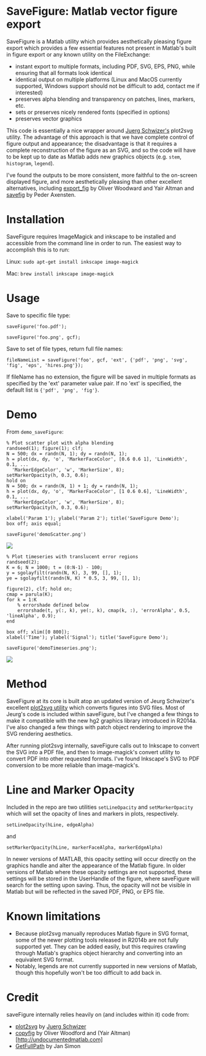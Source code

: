 # SaveFigure: Matlab vector figure export

SaveFigure is a Matlab utility which provides aesthetically pleasing figure export which provides a few essential features not present in Matlab's built in figure export or any known utility on the FileExchange:

- instant export to multiple formats, including PDF, SVG, EPS, PNG, while ensuring that all formats look identical
- identical output on multiple platforms (Linux and MacOS currently supported, Windows support should not be difficult to add, contact me if interested)
- preserves alpha blending and transparency on patches, lines, markers, etc.
- sets or preserves nicely rendered fonts (specified in options)
- preserves vector graphics

This code is essentially a nice wrapper around [Juerg Schwizer's](http://www.zhinst.com/blogs/schwizer/) plot2svg utility. The advantage of this approach is that we have complete control of figure output and appearance; the disadvantage is that it requires a complete reconstruction of the figure as an SVG, and so the code will have to be kept up to date as Matlab adds new graphics objects (e.g. `stem`, `histogram`, `legend`). 

I've found the outputs to be more consistent, more faithful to the on-screen displayed figure, and more aesthetically pleasing than other excellent alternatives, including [export_fig](http://www.mathworks.com/matlabcentral/fileexchange/23629-export-fig) by Oliver Woodward and Yair Altman and [savefig](http://www.mathworks.com/matlabcentral/fileexchange/10889-savefig) by Peder Axensten. 

# Installation

SaveFigure requires ImageMagick and inkscape to be installed and accessible from the command line in order to run. The easiest way to accomplish this is to run:

Linux:
`sudo apt-get install inkscape image-magick`

Mac:
`brew install inkscape image-magick`

# Usage

Save to specific file type:

`saveFigure('foo.pdf');`

`saveFigure('foo.png', gcf);`

Save to set of file types, return full file names:

`fileNameList = saveFigure('foo', gcf, 'ext', {'pdf', 'png', 'svg', 'fig', 'eps', 'hires.png'});`

If fileName has no extension, the figure will be saved in multiple formats as specified by the 'ext' parameter value pair. If no 'ext' is specified, the default list is `{'pdf', 'png', 'fig'}`.

# Demo

From `demo_saveFigure`:

```
% Plot scatter plot with alpha blending
randseed(1); figure(1); clf;
N = 500; dx = randn(N, 1); dy = randn(N, 1);
h = plot(dx, dy, 'o', 'MarkerFaceColor', [0.6 0.6 1], 'LineWidth', 0.1, ...
  'MarkerEdgeColor', 'w', 'MarkerSize', 8);
setMarkerOpacity(h, 0.3, 0.6);
hold on
N = 500; dx = randn(N, 1) + 1; dy = randn(N, 1);
h = plot(dx, dy, 'o', 'MarkerFaceColor', [1 0.6 0.6], 'LineWidth', 0.1, ...
  'MarkerEdgeColor', 'w', 'MarkerSize', 8);
setMarkerOpacity(h, 0.3, 0.6);

xlabel('Param 1'); ylabel('Param 2'); title('SaveFigure Demo');
box off; axis equal;

saveFigure('demoScatter.png')
```

![](https://github.com/djoshea/matlab-save-figure/blob/master/demoScatter.png)

```
% Plot timeseries with translucent error regions
randseed(2);
K = 6; N = 1000; t = (0:N-1) - 100;
y = sgolayfilt(randn(N, K), 3, 99, [], 1);
ye = sgolayfilt(randn(N, K) * 0.5, 3, 99, [], 1);

figure(2), clf; hold on;
cmap = parula(K);
for k = 1:K
    % errorshade defined below
    errorshade(t, y(:, k), ye(:, k), cmap(k, :), 'errorAlpha', 0.5, 'lineAlpha', 0.9);
end

box off; xlim([0 800]);
xlabel('Time'); ylabel('Signal'); title('SaveFigure Demo');

saveFigure('demoTimeseries.png');
```

![](https://github.com/djoshea/matlab-save-figure/blob/master/demoTimeseries.png)


# Method

SaveFigure at its core is built atop an updated version of Jeurg Schwizer's excellent [plot2svg utility](http://www.mathworks.com/matlabcentral/fileexchange/7401-scalable-vector-graphics--svg--export-of-figures) which converts figures into SVG files. Most of Jeurg's code is included within saveFigure, but I've changed a few things to make it compatible with the new hg2 graphics library introduced in R2014a. I've also changed a few things with patch object rendering to improve the SVG rendering aesthetics.

After running plot2svg internally, saveFigure calls out to Inkscape to convert the SVG into a PDF file, and then to image-magick's convert utility to convert PDF into other requested formats. I've found Inkscape's SVG to PDF conversion to be more reliable than image-magick's.
 
# Line and Marker Opacity

Included in the repo are two utilities `setLineOpacity` and `setMarkerOpacity` which will set the opacity of lines and markers in plots, respectively.

`setLineOpacity(hLine, edgeAlpha)`

and 

`setMarkerOpacity(hLine, markerFaceAlpha, markerEdgeAlpha)`

In newer versions of MATLAB, this opacity setting will occur directly on the graphics handle and alter the appearance of the Matlab figure. In older versions of Matlab where these opacity settings are not supported, these settings will be stored in the UserHandle of the figure, where saveFigure will search for the setting upon saving. Thus, the opacity will not be visible in Matlab but will be reflected in the saved PDF, PNG, or EPS file.

# Known limitations

- Because plot2svg manually reproduces Matlab figure in SVG format, some of the newer plotting tools released in R2014b are not fully supported yet. They can be added easily, but this requires crawling through Matlab's graphics object hierarchy and converting into an equivalent SVG format.
- Notably, legends are not currently supported in new versions of Matlab, though this hopefully won't be too difficult to add back in.

# Credit

saveFigure internally relies heavily on (and includes within it) code from:

- [plot2svg](http://www.mathworks.com/matlabcentral/fileexchange/7401-scalable-vector-graphics--svg--export-of-figures) by [Juerg Schwizer](http://www.zhinst.com/blogs/schwizer/)
- [copyfig](http://www.mathworks.com/matlabcentral/fileexchange/23629-export-fig) by Oliver Woodford and (Yair Altman)[http://undocumentedmatlab.com]
- [GetFullPath](http://www.mathworks.com/matlabcentral/fileexchange/28249-getfullpath) by Jan Simon
